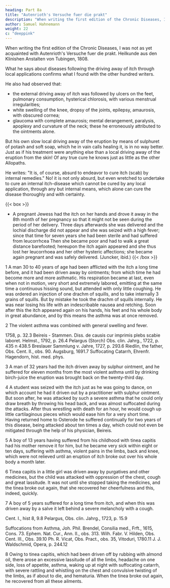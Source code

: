 ```yaml
---
heading: Part 8a
title: "Autenrioth's Versuche fuer die prakt"
description: "When writing the first edition of the Chronic Diseases, I was not yet acquainted with Autenrioth's Versuche fuer die prakt"
author: Samuel Hahnemann
weight: 22
c: "deeppink"
---
```



When writing the first edition of the Chronic Diseases, I was not as yet acquainted with Autenrioth's Versuche fuer die prakt. Heilkunde aus den Klinishen Anstalten von Tubingen, 1808. 

What  he says about diseases following the driving away of itch through local applications confirms what I found with the other hundred writers.

He also had observed that:
- the external driving away of itch was followed by ulcers on the feet, pulmonary consumption, hysterical chlorosis, with various menstrual irregularities; 
- white swelling of the knee, dropsy of the joints, epilepsy, amaurosis, with obscured cornea; 
- glaucoma with complete amaurosis; mental derangement, paralysis, apoplexy and curvature of the neck; these he erroneously attributed to the ointments alone.


But his own slow local driving away of the eruption by means of sulphuret of potash and soft soap, which he in vain calls healing it, is in no way better. Just as if his treatment were anything else than a local driving away of the eruption from the skin! Of any true cure he knows just as little as the other Allopaths.

He writes: "It is, of course, absurd to endeavor to cure itch (scab) by internal remedies." No! it is not only absurd, but even wretched to undertake to cure an internal itch-disease which cannot be cured by any local application, through any but internal means, which alone can cure the disease thoroughly and with certainty.


{{< box >}}
* A pregnant Jewess had the itch on her hands and drove it away in the 8th month of her pregnancy so that it might not be seen during the period of her delivery. Three days afterwards she was delivered and the lochial discharge did not appear and she was seized with a high fever; since that time for seven years she had been sterile and had suffered from leucorrhcea Then she became poor and had to walk a great distance barefooted; hereupon the itch again appeared and she thus lost her leucorrhoea and her other hysteric affections; she became again pregnant and was safely delivered. (Juncker, ibid.)
{{< /box >}}


<!-- Asthma, Lentilius Miscell. med. pract. Tom. I., p. 176. Fr. Hoffmann Abhandlung v. d. Kinderkrankheiten, Frft., 1741, p. 104. Detharding in Append. ad Ephem. Nat. Cur. Dec. III., ann 5 et, 6 et in obs. parallel. ad obs. 58. Binninger, Obs. Cent. V., obs. 88. Morgagni, de sedibus et caus. morb. Epist., XIV. 35. Acta Nat. Cur. Tom. V. obs. 47. J. Juncker, Consp. ther. spec. tab. 31. F. H. L. Muzell, Wahrnehm. Samml. II. Cas. 8.1 J. Fr. Gmelin in Gesner's Samml. v. Beob. V. S. 21.2 Hundertmark-Zieger Dissert. de scabie artificiale, Lips. -->

1 A man 30 to 40 years of age had been afflicted with the itch a long time before, and it had been driven away by ointments; from which time he had become more and more asthmatic. His respiration became at last, even when not in motion, very short and extremely labored, emitting at the same time a continuous hissing sound, but attended with only little coughing. He was ordered an injection of one drachm of squills, and to take internally 3 grains of squills. But by mistake he took the drachm of squills internally. He was near losing his life with an indescribable nausea and retching. Soon after this the itch appeared again on his hands, his feet and his whole body in great abundance, and by this means the asthma was at once removed.

2 The violent asthma was combined with general swelling and fever.

1758, p. 32.3 Beireis - Stammen. Diss. de causis cur imprimis plebs scabie laboret. Helmst., 1792, p. 26.4 Pelargus (Storch) Obs. clin. Jahrg., 1722, p. 435 n 438.5 Breslauer Sammlung v. Jahre, 1727, p. 293.6 Riedlin, the father, Obs. Cent. II., obs. 90. Augsburg, 1691.7 Suffocating Catarrh, Ehrenfr. Hagendorn, hist. med. phys.

3 A man of 32 years had the itch driven away by sulphur ointment, and he suffered for eleven months from the most violent asthma until by drinking birch-juice the eruption was brought back on the twenty-third day.

4 A student was seized with the itch just as he was going to dance, on which account he had it driven out by a practitioner with sulphur ointment. But soon after, he was attacked by such a severe asthma that he could only draw breath by throwing his head back, and was almost suffocated during the attacks. After thus wrestling with death for an hour, he would cough up little cartilaginous pieces which would ease him for a very short time. Having returned home to Osterode he suffered continually for two years of this disease, being attacked about ten times a day, which could not even be mitigated through the help of his physician, Beireis.

5 A boy of 13 years having suffered from his childhood with tinea capitis had his mother remove it for him, but he became very sick within eight or ten days, suffering with asthma, violent pains in the limbs, back and knee, which were not relieved until an eruption of itch broke out over his whole body a month later.

6 Tinea capitis in a little girl was driven away by purgatives and other medicines, but the child was attacked with oppression of the chest, cough and great lassitude. It was not until she stopped taking the medicines, and the tinea broke out again, that she recovered her cheerfulness and this, indeed, quickly.

7 A boy of 5 years suffered for a long time from itch, and when this was driven away by a salve it left behind a severe melancholy with a cough.

Cent. I., hist 8, 9.8 Pelargus, Obs. clin. Jahrg., 1723, p. 15.9

Suffocations from Asthma, Joh. Phil. Brendel, Consilia med., Frft., 1615, Cons. 73. Ephem. Nat. Cur., Ann. II., obs. 313. Wilh. Fabr. V. Hilden, Obs. Cent. III., Obs. 39.10 Ph. R. Vicat, Obs. Pract., obs. 35, Vitoduri, 1780.11 J. J. Waldschmid, Opera, p. 244.12

8 Owing to tinea capitis, which had been driven off by rubbing with almond oil, there arose an excessive lassitude of all the limbs, headache on one side, loss of appetite, asthma, waking up at night with suffocating catarrh, with severe rattling and whistling on the chest and convulsive twisting of the limbs, as if about to die, and hematuria. When the tinea broke out again, he recovered from all these ailments.

